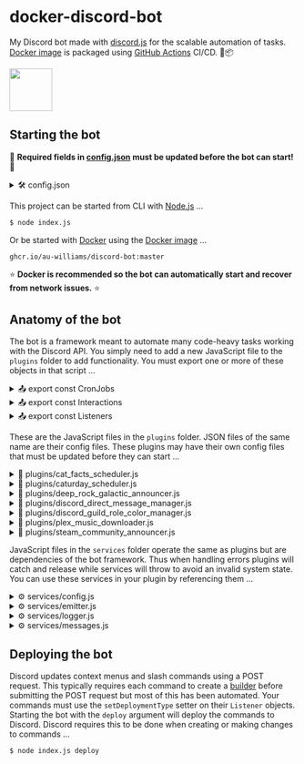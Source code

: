 # docker-discord-bot

My Discord bot made with [discord.js](https://discord.js.org/) for the scalable automation of tasks. [Docker image](https://github.com/au-williams/docker-discord-bot/pkgs/container/discord-bot) is packaged using [GitHub Actions](https://github.com/au-williams/docker-discord-bot/actions) CI/CD. 🐋📦

<img style="height: 75px" src="assets/readme_logos.png"/>

## Starting the bot

🛑 **Required fields in [config.json](config.json) must be updated before the bot can start!** 🛑

<details>
  <summary>🛠️ config.json</summary>

---

| Key                          | Description                                                                                                               | Required |
| :--------------------------- | :------------------------------------------------------------------------------------------------------------------------ | :------- |
| "discord_bot_admin_role_id"  |                                                                                                                           | `true`   |
| "discord_bot_client_user_id" | The Discord bot client ID [(how to find this)](https://support.heateor.com/discord-client-id-discord-client-secret/)      | `true`   |
| "discord_bot_login_token"    | The Discord bot login token [(how to find this)](https://docs.discordbotstudio.org/setting-up-dbs/finding-your-bot-token) | `true`   |
| "discord_config_channel_id"  | The Discord channel ID where plugin config files will be backed up                                                        | `false`  |
| "enable_debug_logs"          |                                                                                                                           | `true`   |
| "enable_message_fetch"       |                                                                                                                           | `true`   |
| "temp_directory"             | The directory where temporary files will be stored                                                                        | `true`   |

---

</details>

This project can be started from CLI with [Node.js](https://nodejs.org/en) ...

```bash
$ node index.js
```

Or be started with [Docker](https://www.docker.com/) using the [Docker image](https://github.com/au-williams/docker-discord-bot/pkgs/container/discord-bot) ...

```
ghcr.io/au-williams/discord-bot:master
```

⭐ **Docker is recommended so the bot can automatically start and recover from network issues.** ⭐

## Anatomy of the bot

The bot is a framework meant to automate many code-heavy tasks working with the Discord API. You simply need to add a new JavaScript file to the `plugins` folder to add functionality. You must export one or more of these objects in that script ...

<details>
  <summary>📤 export const CronJobs</summary>

---

```js
import CronJobScheduler from "../entities/CronJobScheduler.js";

export const CronJobs = new Set([
  new CronJobScheduler()
    .setFunction(myFunction)
    .setPattern("* * * * *")
]);
```

_[Cron](https://en.wikipedia.org/wiki/Cron#CRON_expression) is a job scheduler that runs functions on an [expression](https://devhints.io/cron), like every 20 minutes or every Saturday at 9 AM. The bot framework will automatically schedule the Cron jobs you create here. You can extend the Cron jobs with the following setters ..._

| Name         | Description                                                         | Required |
| :----------- | :------------------------------------------------------------------ | :------- |
| setEnabled   | Sets the enabled state of the Cron job (used for debugging).        | `false`  |
| setFunction  | Sets the function to execute when the Cron job is running.          | `true`   |
| setPattern   | Sets the Cron expression used when scheduling the Cron job.         | `true`   |
| setRunOrder  | Sets the order this Cron job runs with others to avoid race issues. | `false`  |
| setTriggered | Sets if the Cron job should run on startup and before the pattern.  | `false`  |

<!-- TODO:
rename CronJob
rename setExpression
-->

---

</details>

<details>
  <summary>📤 export const Interactions</summary>

---

```js
export const Interactions = Object.freeze({
  ButtonComponentWave: "PLUGIN_BUTTON_COMPONENT_WAVE"
});
```

_Every action in Discord can be thought of as an interaction. Clicking buttons, submitting forms, using slash commands, etc. When we create buttons to click or forms to submit we will assign them a unique ID that Discord emits back to us when a user interacts with it. These unique IDs are set on components and used as keys in the `Listeners` object._

---

</details>

<details>
  <summary>📤 export const Listeners</summary>

---

```js
import Listener from "../entities/Listener.js";

export const Listeners = Object.freeze({
  [Interactions.ButtonComponentWave]: new Listener()
    .setDescription("Sends the wave emoji when the button is clicked.")
    .setFunction(onButtonComponentWave)
});
```

_Listeners handle actions. The property key is a Discord event or interaction from the `Interactions` object. The value is a `Listener` object that will be executed when the key is emitted by Discord. Listeners that only set a function can use that function as the value and the framework will automatically wrap it in a Listener. You can use an array to create multiple Listener values for a single key. You can customize the Listener with the following setters ..._

| Name                   | Description                                                         | Required |
| :--------------------- | :------------------------------------------------------------------ | :------- |
| setBusyFunction        | Sets the function to execute when the listener is flagged as busy.  | `false`  |
| setDeploymentType      | Sets the type of POST request to use when deploying to Discord.     | `false`  |
| setDescription         | Sets the text displayed when describing functionality to the user.  | `false`  |
| setEnabled             | Sets the enabled state of the listener (typically for debugging).   | `false`  |
| setFunction            | Sets the function to execute when the listener is authorized.       | `true`   |
| setLockedUserFunction  | Sets the function to execute when the listener is not authorized.   | `false`  |
| setRequiredChannels    | Sets the channel ID(s) required for the listener to be executed.    | `false`  |
| setRequiredChannelType | Sets the channel type required for the listener to be executed.     | `false`  |
| setRequiredRoles       | Sets the role ID(s) a user must possess one of to be authorized.    | `false`  |
| setRunOrder            | Sets the order this listener runs with others to avoid race issues. | `false`  |

---

</details>

These are the JavaScript files in the `plugins` folder. JSON files of the same name are their config files. These plugins may have their own config files that must be updated before they can start ...

<details>
  <summary>🧩 plugins/cat_facts_scheduler.js</summary>

---

📜 [plugins/cat_facts_scheduler.js](https://github.com/au-williams/docker-discord-bot/blob/master/plugins/cat_facts_scheduler.js)

_This JavaScript file sends a new cat fact from the [catfact.ninja API](https://catfact.ninja/) to the announcement channel every morning at 9 AM. If the jobs schedule was missed while the bot was offline then a new cat fact will be sent on startup if the current time is determined to be close enough._

_Note: The [catfact.ninja API](https://catfact.ninja/) has awful data sanitization practices... API responses have spelling or grammar mistakes and duplicate entries. I dumped the API responses and fed them through ChatGPT to fix most of them in bulk._ 🤖

🛠️ [plugins/cat_facts_scheduler.json](https://github.com/au-williams/docker-discord-bot/blob/master/plugins/cat_facts_scheduler.json)

| Key                               | Description | Required |
| :-------------------------------- | :---------- | :------- |
| "announcement_cron_job_pattern"   |             | `true`   |
| "announcement_discord_channel_id" |             | `true`   |
| "sanitized_catfact_api_responses" |             | `true`   |

<!-- (TODO: Rename sanitized_catfact_api_responses to "cat_facts") -->

---

</details>

<details>
  <summary>🧩 plugins/caturday_scheduler.js</summary>

---

<img src="assets/caturday.png" style="height: 375px;"></img>

📜 [plugins/caturday_scheduler.js](https://github.com/au-williams/docker-discord-bot/blob/master/plugins/caturday_scheduler.js)

_This JavaScript file sends a picture of someones pet to the announcement channel every Saturday morning at 9 AM. If the jobs schedule was missed while the bot was offline then a new picture will be sent on startup if the day is Saturday. `/caturday` shows a file picker to update channel images in the image pool. New members are sent a DM asking them to reply with their pets pictures. DM pictures are forwarded to the bot admins for approval._

🛠️ [plugins/caturday_scheduler.json](https://github.com/au-williams/docker-discord-bot/blob/master/plugins/caturday_scheduler.json)

| Key                               | Description | Required |
| :-------------------------------- | :---------- | :------- |
| "announcement_cron_job_pattern"   |             | `true`   |
| "announcement_discord_channel_id" |             | `true`   |
| "maintenance_cron_job_pattern"    |             | `true`   |
| "discord_admin_role_ids"          |             | `true`   |
| "discord_caturday_ids"            |             | `true`   |

<!-- (TODO: Rename plugin admin roles and use bot admins) -->

---

</details>

<details>
  <summary>🧩 plugins/deep_rock_galactic_announcer.js</summary>

---

<img src="assets/deep_rock_galactic_announcer.png" style="height: 200px; pointer-events:none;"></img>

📜 [plugins/deep_rock_galactic_announcer.js](https://github.com/au-williams/docker-discord-bot/blob/master/plugins/deep_rock_galactic_announcer.js)

_This JavaScript file sends assignment updates for the video game [Deep Rock Galactic](https://store.steampowered.com/app/548430/Deep_Rock_Galactic/) to the announcement channel by running a Cron job that fetches the [DRG API](https://drgapi.com/). `/drg` privately sends the announcement message to the current channel. Clicking `Deep Dive` privately sends the in-game deep dive assignments. Clicking `Elite Deep Dive` privately sends the in-game elite deep dive assignments._

🛠️ [plugins/deep_rock_galactic_announcer.json](https://github.com/au-williams/docker-discord-bot/blob/master/plugins/deep_rock_galactic_announcer.json)

| Key                                | Description | Required |
| :--------------------------------- | :---------- | :------- |
| "announcement_cron_job_pattern"    |             | `true`   |
| "announcement_discord_channel_id"  |             | `true`   |
| "discord_emoji_deep_rock_galactic" |             | `true`   |

---

</details>

<details>
  <summary>🧩 plugins/discord_direct_message_manager.js</summary>
</details>

<details>
<summary>🧩 plugins/discord_guild_role_color_manager.js</summary>

---

📜 [plugins/discord_guild_role_color_manager.js](https://github.com/au-williams/docker-discord-bot/blob/master/plugins/discord_guild_role_color_manager.js)

_This JavaScript file creates a guild role for each member based on their profile pictures average color and assigns it to them. When their profile picture is changed a new role will be made and the old role unassigned. The old role will be deleted if it has no members. Role names are in hexadecimal format._

🛠️ [plugins/discord_guild_role_color_manager.json](https://github.com/au-williams/docker-discord-bot/blob/master/plugins/discord_guild_role_color_manager.json)

| Key                          | Description | Required |
| :--------------------------- | :---------- | :------- |
| "discord_excluded_guild_ids" |             | `false`  |
| "discord_excluded_user_ids"  |             | `false`  |

---

</details>

<details>
  <summary>🧩 plugins/plex_music_downloader.js</summary>

---

<img src="assets/plex_music_downloader.png" style="height: 375px;"></img>

📜 [plugins/plex_music_downloader.js](https://github.com/au-williams/docker-discord-bot/blob/master/plugins/plex_music_downloader.js)

_This JavaScript file sends a message reply in response to a media link with its oembed data. Clicking `Download audio` or `Download video` will download its content using [yt-dlp](https://github.com/yt-dlp/yt-dlp) and post-process it with [ffmpeg](https://github.com/FFmpeg/FFmpeg) before reuploading it to Discord for the user to download. Any guild member can download the resulting files and authorized guild members can import them in source quality to the Plex media library on the host machine._

🛠️ [plugins/plex_music_downloader.json](https://github.com/au-williams/docker-discord-bot/blob/master/plugins/plex_music_downloader.json)

| Key                             | Description | Required |
| :------------------------------ | :---------- | :------- |
| "cron_job_announcement_pattern" |             | `true`   |
| "discord_admin_role_id"         |             | `true`   |
| "discord_allowed_channel_ids"   |             | `true`   |
| "discord_plex_emoji"            |             | `true`   |
| "discord_youtube_emoji"         |             | `true`   |
| "plex_authentication_token"     |             | `true`   |
| "plex_audio_download_directory" |             | `true`   |
| "plex_video_download_directory" |             | `true`   |
| "plex_example_genres"           |             | `true`   |
| "plex_library_section_id"       |             | `true`   |
| "plex_server_ip_address"        |             | `true`   |

---

</details>

<details>
  <summary>🧩 plugins/steam_community_announcer.js</summary>

---

<img src="assets/steam_community_announcer.png" style="height: 450px;"></img>

📜 [plugins/steam_community_announcer.js](https://github.com/au-williams/docker-discord-bot/blob/master/plugins/steam_community_announcer.js)

_This JavaScript file sends [Steam](https://store.steampowered.com/) game news and updates to the announcement channel by running a Cron job that fetches the [Steamworks Web API](https://partner.steamgames.com/doc/webapi_overview). Descriptions and images of the announcement are sourced from its content body._

🛠️ [plugins/steam_community_announcer.json](https://github.com/au-williams/docker-discord-bot/blob/master/plugins/steam_community_announcer.json)

| Key                               | Description | Required |
| :-------------------------------- | :---------- | :------- |
| "announcement_steam_app_ids"      |             |          |
| "announcement_cron_job_pattern"   |             |          |
| "announcement_discord_channel_id" |             |          |

---

</details>

JavaScript files in the `services` folder operate the same as plugins but are dependencies of the bot framework. Thus when handling errors plugins will catch and release while services will throw to avoid an invalid system state. You can use these services in your plugin by referencing them ...

<details>
  <summary>⚙️ services/config.js</summary>

---

```js
import { Config } from "../services/config.js";

const config = new Config(import.meta.filename);
```

_This JavaScript file manages the config service state. You can create a `Config` object in your plugin using the plugins filename as a parameter - provided by Node.js as `import.meta.filename`. This `Config` object has the file contents of [config.json](config.json) and the JSON file of the plugin filename if it exists. After updating data stored in the JSON file you can use `config.save()` to update the file locally._

_If `discord_config_channel_id` is set in [config.json](config.json) then your JSON file of the plugin filename will be backed up to that channel on startup. You'll be warned if your backup is out of sync thereafter so it can be reuploaded. Reuploading your JSON is done by clicking the `Reupload` button - backing up your current file and saving the previous file to the version history. Clicking `Restore` on a backup will rename your JSON file before downloading and replacing with the backup._

<!-- TODO: add config key to not be backed up? "enable_backup": false? -->

---

</details>

<details>
  <summary>⚙️ services/emitter.js</summary>

---

```js
import { Emitter } from "../services/emitter.js";

Emitter.emit({ event });
```

_This JavaScript file manages routing events and interactions to plugins and other services. If you're listening for a Discord event that's not working, [index.js](index.js) may need to be updated to pass that event to `Emitter.emit({ event })`. Plugins don't have a use for the `Emitter` class unless displaying buttons or other components. Attaching `Emitter.moreInfoButton` to your [ActionRow](https://discordjs.guide/message-components/action-rows.html#building-action-rows) adds a premade button providing descriptions of those components when clicked._

---

</details>

<details>
  <summary>⚙️ services/logger.js</summary>

---

```js
import { Logger } from "../services/logger.js";

const logger = new Logger(import.meta.filename);
```

---

</details>

<details>
  <summary>⚙️ services/messages.js</summary>

---

```js
import { Messages } from "../services/messages.js";

const messages = Messages.get({ channelId });
```

_This JavaScript file manages the message history. If `enable_message_fetch` is set as `true` in [config.json](config.json) then on startup the bot creates a collection of all messages it can access. This lets us quickly and easily sort them using ES6 functions. If `enable_message_fetch` is set as `false` then the collection won't be created. This saves a significant amount of time on startup at the expense of disabling all plugins that rely on the message history to function. Setting this value as `false` typically is done during local development of other plugins._

---

</details>

## Deploying the bot

Discord updates context menus and slash commands using a POST request. This typically requires each command to create a [builder](https://discordjs.guide/slash-commands/advanced-creation.html#adding-options) before submitting the POST request but most of this has been automated. Your commands must use the `setDeploymentType` setter on their `Listener` objects. Starting the bot with the `deploy` argument will deploy the commands to Discord. Discord requires this to be done when creating or making changes to commands ...

```cmd
$ node index.js deploy
```

<!-- ## Creating plugins

The `index.js` file handles [discord.js events](https://old.discordjs.dev/#/docs/discord.js/14.9.0/typedef/Events) and invokes the corresponding function names in `./plugins/` JavaScript files. Simply creating a new JavaScript file with an appropriately named function is enough for it to execute - but you **_should_** add the config and readme files for optimal code quality.

```
./plugins/
↳ example_plugin_config.json
↳ example_plugin_readme.md
↳ example_plugin_script.js
```

### Querying message history

The `index.js` file maintains the message history of guild channels to reduce the overall number of API requests sent to Discord. A channels message history is lazy-loaded on the first invocation and automatically kept up-to-date after.

```js
import { getChannelMessages } from "../index.js";

const predicate = ({ author, content }) => author === "foo" || content === "bar";
const messages = getChannelMessages("YOUR_DISCORD_CHANNEL_ID").filter(predicate);
```

_**Note:** You can load channels on startup with the `"discord_prefetch_channel_ids"` config value! This is useful when there's noticeable delay lazy-loading a channel with a large number of messages._

### Registering slash commands

You can register slash commands for a plugin by exporting the `PLUGIN_COMMANDS` array.

```js
// define "/hello-world" slash command
export const PLUGIN_COMMANDS = [
  {
    name: "hello-world",
    description: `Prints "Hello World" to the console`,
    onInteractionCreate: () => console.log("Hello World!")
  }
];
```

**You must start the bot with the `deploy` arg for any slash command changes to take effect:**

```bash
$ node index.js deploy
```

This sends a PUT request to Discord containing the updated slash commands during startup.

## Configuration [(config.json)](config.json)

| Key                                   | Value                                                                                                                     | Required |
| :------------------------------- | :------------------------------------------------------------------------------------------------------------------------ | :------- |
| `"discord_bot_client_user_id"`   | The Discord bot client ID [(how to find this)](https://support.heateor.com/discord-client-id-discord-client-secret/)      | ✔        |
| `"discord_bot_login_token"`      | The Discord bot login token [(how to find this)](https://docs.discordbotstudio.org/setting-up-dbs/finding-your-bot-token) | ✔        |
| `"discord_prefetch_channel_ids"` | The Discord channel IDs to prefetch messages for                                                                          | ✖        |
| `"discord_config_channel_id"`    | The Discord channel ID where state will be stored                                                                         | ✔        |
| `"temp_directory"`               | The directory where temporary files will be stored                                                                        | ✔        | :->

<!--
TODO:
# managing state
# managing logs
# add config value ... discord_logs_channel_id
-->
